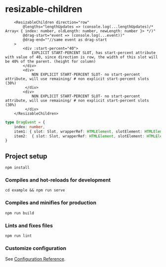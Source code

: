# resizable-children
```vue
    <ResizableChildren direction="row"
        @lengths="lengthUpdates => (console.log(...lengthUpdates)/* Array< { index: number, oldLength: number, newLength: number }> */)"
        @drag-start="event => (console.log(...event))"
        @drag-end=""//same event as drag-start
    >
        <div :start-percent="40"> 
            EXPLICIT START-PERCENT SLOT, has start-percent attribute with value of 40, since direction is row, the width of this slot will be 40% of the parent. (height for column)
        </div>
        <div> 
            NON EXPLICIT START-PERCENT SLOT- no start-percent attribute, will use remaining/ # non explicit start-percent slots (30%)
         </div>
        <div>
            NON EXPLICIT START-PERCENT SLOT- no start-percent attribute, will use remaining/ # non explicit start-percent slots (30%)
         </div>
    </ResizableChildren>
```

```ts
type DragEvent = {
    index: number, 
    item1: { slot: Slot, wrapperRef: HTMLElement, slotElement: HTMLElement, slotIndex: number },
    item2:  { slot: Slot, wrapperRef: HTMLElement, slotElement: HTMLElement, slotIndex: number },
}
```

## Project setup
```
npm install
```

### Compiles and hot-reloads for development
```
cd example && npm run serve
```

### Compiles and minifies for production
```
npm run build
```

### Lints and fixes files
```
npm run lint
```

### Customize configuration
See [Configuration Reference](https://cli.vuejs.org/config/).

